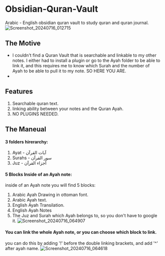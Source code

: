 # Obsidian-Quran-Vault
Arabic - English obsidian quran vault to study quran and quran journal.
![Screenshot_20240716_012715](https://github.com/user-attachments/assets/3a6e35b2-1d07-4f14-84e6-f466f4a1eb59)

## The Motive
+ I couldn't find a Quran Vault that is searchable and linkable to my other notes. I either had to install a plugin or go to the Ayah folder to be able to link it, and this requires me to know which Surah and the number of Ayah to be able to pull it to my note. SO HERE YOU ARE.
+ 
## Features
1. Searchable quran text.
2. linking ability between your notes and the Quran Ayah.
3. NO PLUGINS NEEDED.

## The Maneual
#### 3 folders hirerarchy:
1. Ayat - آيات القرآن
2. Surahs - سور القرآن
3. Juz - أجزاء القرآن

#### 5 Blocks Inside of an Ayah note:
inside of an Ayah note you will find 5 blocks:
1. Arabic Ayah Drawing in ottoman font.
2. Arabic Ayah text.
3. English Ayah Transilation.
4. English Ayah Notes
5. The Juz and Surah which Ayah belongs to, so you don't have to google it.
![Screenshot_20240716_064907](https://github.com/user-attachments/assets/12778017-1af8-43a3-b933-e3b267ac8534)

#### You can link the whole Ayah note, or you can choose which block to link.
you can do this by adding '!' before the double linking brackets, and add '^' after ayah name.
![Screenshot_20240716_064618](https://github.com/user-attachments/assets/5d91bdd1-8ad3-4492-aff2-22f74ed3006f)
